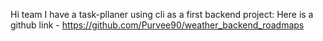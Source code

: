 Hi team I have a task-pllaner using cli as a first backend project:
Here is a github link - [https://github.com/Purvee90/weather_backend_roadmaps
](https://github.com/Purvee90/weather_backend_roadmaps/blob/main/README.md)


